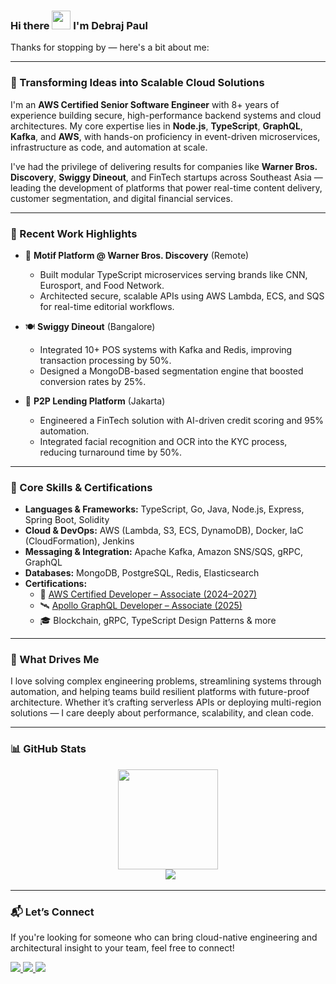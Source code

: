 ### Hi there <img src="https://raw.githubusercontent.com/iampavangandhi/iampavangandhi/master/gifs/Hi.gif" width="30px"> I'm Debraj Paul

Thanks for stopping by — here's a bit about me:

---

### 🚀 Transforming Ideas into Scalable Cloud Solutions

I'm an **AWS Certified Senior Software Engineer** with 8+ years of experience building secure, high-performance backend systems and cloud architectures. My core expertise lies in **Node.js**, **TypeScript**, **GraphQL**, **Kafka**, and **AWS**, with hands-on proficiency in event-driven microservices, infrastructure as code, and automation at scale.

I've had the privilege of delivering results for companies like **Warner Bros. Discovery**, **Swiggy Dineout**, and FinTech startups across Southeast Asia — leading the development of platforms that power real-time content delivery, customer segmentation, and digital financial services.

---

### 💼 Recent Work Highlights

- 🧩 **Motif Platform @ Warner Bros. Discovery** (Remote)
  - Built modular TypeScript microservices serving brands like CNN, Eurosport, and Food Network.
  - Architected secure, scalable APIs using AWS Lambda, ECS, and SQS for real-time editorial workflows.

- 🍽️ **Swiggy Dineout** (Bangalore)
  - Integrated 10+ POS systems with Kafka and Redis, improving transaction processing by 50%.
  - Designed a MongoDB-based segmentation engine that boosted conversion rates by 25%.

- 💸 **P2P Lending Platform** (Jakarta)
  - Engineered a FinTech solution with AI-driven credit scoring and 95% automation.
  - Integrated facial recognition and OCR into the KYC process, reducing turnaround time by 50%.

---

### 🌟 Core Skills & Certifications

- **Languages & Frameworks:** TypeScript, Go, Java, Node.js, Express, Spring Boot, Solidity
- **Cloud & DevOps:** AWS (Lambda, S3, ECS, DynamoDB), Docker, IaC (CloudFormation), Jenkins
- **Messaging & Integration:** Apache Kafka, Amazon SNS/SQS, gRPC, GraphQL
- **Databases:** MongoDB, PostgreSQL, Redis, Elasticsearch
- **Certifications:**
  - 🏅 [AWS Certified Developer – Associate (2024–2027)](https://www.credly.com/badges/cdcca7ea-6962-4019-919c-650b4fa4778a/linked_in_profile)
  - 🛰️ [Apollo GraphQL Developer – Associate (2025)](https://www.apollographql.com/tutorials/certifications/0fac3218-dfff-4b48-aa1f-8db6cf47aeb6)
  - 🎓 Blockchain, gRPC, TypeScript Design Patterns & more

---

### 🧠 What Drives Me

I love solving complex engineering problems, streamlining systems through automation, and helping teams build resilient platforms with future-proof architecture. Whether it’s crafting serverless APIs or deploying multi-region solutions — I care deeply about performance, scalability, and clean code.

---

### 📊 GitHub Stats

<p align="center">
  <a href="https://github.com/debrajpaul">
    <img height="160em" src="https://github-readme-stats-eight-theta.vercel.app/api?username=debrajpaul&show_icons=true&theme=algolia&include_all_commits=true&count_private=true"/> 
  </a>
  <br/>
  &nbsp;
  <img src="https://github-readme-stats.vercel.app/api/top-langs?username=debrajpaul&langs_count=10&show_icons=true&locale=en&layout=compact&theme=algolia"/>
</p>

---

### 📬 Let’s Connect

If you're looking for someone who can bring cloud-native engineering and architectural insight to your team, feel free to connect!

<p>
  <a href="https://www.linkedin.com/in/debraj-paul/">
    <img src="https://img.shields.io/badge/-LinkedIn-blue?style=flat-square&logo=linkedin&logoColor=white">
  </a>
  <a href="mailto:pauldebraj7@gmail.com">
    <img src="https://img.shields.io/badge/-Gmail-c14438?style=flat-square&logo=gmail&logoColor=white">
  </a>
  <a href="https://github.com/debrajpaul">
    <img src="https://img.shields.io/badge/-GitHub-333?style=flat-square&logo=github&logoColor=white">
  </a>
</p>
